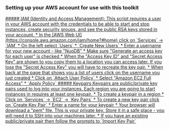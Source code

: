 ### Setting up your AWS account for use with this toolkit

<a href="#IAM" />
##### IAM (Identity and Access Management):
This script requires a user in your AWS account with the credentials to be able to start and stop instances, create security groups, and see the public RSA keys stored in your account.
* In the [AWS Web UI](https://console.aws.amazon.com/iam/home?#home) click on `Services` -> `IAM`
* On the left select `Users`
* `Create New Users`
* Enter a username for your new account - like "NuoDB"
* Make sure "Generate an access key for each user" is checked
* When the "Access Key ID" and "Secret Access Key" are shown to you copy them to a location you can access later. If you lose the "Secret Access Key" you will have to recreate the key pair.
* When back at the page that shows you a list of users click on the username you just created
* Click on `Attach User Policy`
* Select "Amazon EC2 Full Access"
* `Apply Policy`

<a href="#keypairs" />
##### Keypairs
Keypairs are public/private key pairs used to log into your instances. Each region you are going to start instances in requires at least one keypair.
* To create a keypair in a region
  * Click on `Services` -> `EC2` -> `Key Pairs`
  * To create a new key pair click on `Create Key Pair`
    * Enter a name for your keypair
    * Your browser will download a "pem" file. This is your private key. Store it in a safe place - you will need it to SSH into your machines later.
  * If you have an existing public/private pair then follow the prompts to `Import Key Pair`

